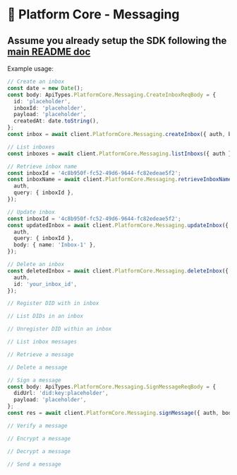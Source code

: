 # 🧍 Platform Core - Messaging
## Assume you already setup the SDK following the [main README doc](https://github.com/Mingyang-Li/mattr-vii#readme)
Example usage:
```ts
// Create an inbox
const date = new Date();
const body: ApiTypes.PlatformCore.Messaging.CreateInboxReqBody = {
  id: 'placeholder',
  inboxId: 'placeholder',
  payload: 'placeholder',
  createdAt: date.toString(),
};
const inbox = await client.PlatformCore.Messaging.createInbox({ auth, body });
```

```ts
// List inboxes
const inboxes = await client.PlatformCore.Messaging.listInboxs({ auth });
```

```ts
// Retrieve inbox name
const inboxId = '4c8b950f-fc52-49d6-9644-fc82edeae5f2';
const inboxName = await client.PlatformCore.Messaging.retrieveInboxName({
  auth,
  query: { inboxId },
});
```

```ts
// Update inbox
const inboxId = '4c8b950f-fc52-49d6-9644-fc82edeae5f2';
const updatedInbox = await client.PlatformCore.Messaging.updateInbox({
  auth,
  query: { inboxId },
  body: { name: 'Inbox-1' },
});
```

```ts
// Delete an inbox
const deletedInbox = await client.PlatformCore.Messaging.deleteInbox({
  auth,
  id: 'your_inbox_id',
});
```

```ts
// Register DID with in inbox
```

```ts
// List DIDs in an inbox
```

```ts
// Unregister DID within an inbox
```

```ts
// List inbox messages
```

```ts
// Retrieve a message
```

```ts
// Delete a message
```

```ts
// Sign a message
const body: ApiTypes.PlatformCore.Messaging.SignMessageReqBody = {
  didUrl: 'did:key:placeholder',
  payload: 'placeholder',
};
const res = await client.PlatformCore.Messaging.signMessage({ auth, body });
```

```ts
// Verify a message
```

```ts
// Encrypt a message
```

```ts
// Decrypt a message
```

```ts
// Send a message
```